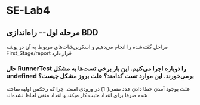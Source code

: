 # SE-Lab4
## مرحله اول-- راه‌اندازی BDD 
مراحل گفته‌شده را انجام می‌دهیم و اسکرین‌شات‌های مربوط به آن در پوشه First_Stage/report قرار دارد

### حال RunnerTest را دوباره اجرا می‌کنیم. این بار برخی تست‌ها به مشکل undefined برمی‌خورند. این موارد تست کدامند؟ علت بروز مشکل چیست؟ 
 علت بوجود آمدن خطا دادن عدد منفی‌(-1) در ورودی است. چرا که رجکس اولیه ساخته شده صرفا برای اعداد مثبت کار میکند و اعداد منفی لحاظ نشده‌اند